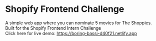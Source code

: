 # Shopify Frontend Challenge
A simple web app where you can nominate 5 movies for The Shoppies. <br/>
Built for the Shopify Frontend Intern Challenge <br/>
Click here for live demo: https://boring-bassi-d40f21.netlify.app

